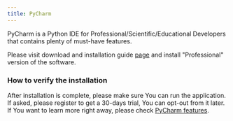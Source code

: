 ```yaml
---
title: PyCharm
---
```


PyCharm is a Python IDE for Professional/Scientific/Educational Developers that
contains plenty of must-have features.

Please visit download and installation guide
[page](https://www.jetbrains.com/pycharm/download/#section) and install
"Professional" version of the software. 

### How to verify the installation

After installation is complete, please make sure You can run the application.
If asked, please register to get a 30-days trial, You can opt-out from it
later. If You want to learn more right away, please check
[PyCharm features](https://www.jetbrains.com/pycharm/features/).
